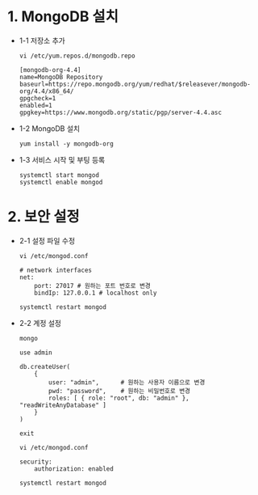# 1. MongoDB 설치

* 1-1 저장소 추가

    ```
    vi /etc/yum.repos.d/mongodb.repo
    ```
    ```
    [mongodb-org-4.4]
    name=MongoDB Repository
    baseurl=https://repo.mongodb.org/yum/redhat/$releasever/mongodb-org/4.4/x86_64/
    gpgcheck=1
    enabled=1
    gpgkey=https://www.mongodb.org/static/pgp/server-4.4.asc
    ```

* 1-2 MongoDB 설치

    ```
    yum install -y mongodb-org
    ```

* 1-3 서비스 시작 및 부팅 등록
    ```
    systemctl start mongod
    systemctl enable mongod
    ```

# 2. 보안 설정

* 2-1 설정 파일 수정

    ```
    vi /etc/mongod.conf
    ```
    ```
    # network interfaces
    net:
        port: 27017 # 원하는 포트 번호로 변경
        bindIp: 127.0.0.1 # localhost only
    ```
    ```
    systemctl restart mongod
    ```

* 2-2 계정 설정

    ```
    mongo
    ```
    ```
    use admin
    ```
    ```
    db.createUser(
        {
            user: "admin",      # 원하는 사용자 이름으로 변경
            pwd: "password",    # 원하는 비밀번호로 변경
            roles: [ { role: "root", db: "admin" }, "readWriteAnyDatabase" ]
        }
    )
    ```
    ```
    exit
    ```
    ```
    vi /etc/mongod.conf
    ```
    ```
    security:
        authorization: enabled
    ```
    ```
    systemctl restart mongod
    ```
